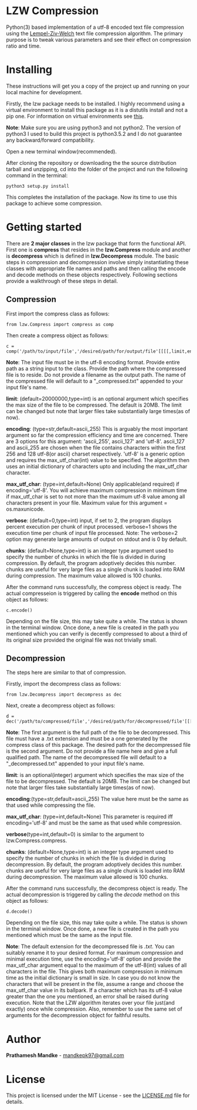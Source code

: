 # LZW Compression

Python(3) based implementation of a utf-8 encoded text file compression using the [Lempel-Ziv-Welch](https://en.wikipedia.org/wiki/Lempel%E2%80%93Ziv%E2%80%93Welch) text file compression algorithm. The primary purpose is to tweak various parameters and see their effect on compression ratio and time.


# Installing

These instructions will get you a copy of the project up and running on your local machine for development.

Firstly, the lzw package needs to be installed. I highly recommend using a virtual environment to install this package as it is a distutils install and not a pip one.
For information on virtual environments see [this](https://virtualenv.pypa.io/).

**Note**: Make sure you are using python3 and not python2. The version of python3 I used to build this project is python3.5.2 and I do not guarantee any backward/forward compatibility.

Open a new terminal window(recommended).

After cloning the repository or downloading the the source distribution tarball and unzipping, cd into the folder of the project and run the following command in the terminal:

```
python3 setup.py install
```

This completes the installation of the package. Now its time to use this package to achieve some compression.


# Getting started

There are **2 major classes** in the lzw package that form the functional API. First one is **compress** that resides in the **lzw.Compress** module and another is **decompress** which is defined in **lzw.Decompress** module. The basic steps in compression and decompression involve simply instantiating these classes with appropriate file names and paths and then calling the encode and decode methods on these objects respectively. Following sections provide a walkthrough of these steps in detail.

## Compression
First import the compress class as follows:

```
from lzw.Compress import compress as comp
```

Then create a compress object as follows:

```
c = comp('/path/to/input/file','/desired/path/for/output/file'[[[[,limit,encoding,max_utf_char,verbose,chunks]]]])
```

**Note**: The input file must be in the utf-8 encoding format. Provide entire path as a string input to the class. Provide the path where the compressed file is to reside. Do not provide a filename as the output path. The name of the compressed file will default to a "\_compressed.txt" appended to your input file's name.

**limit**: (default=20000000,type=int) is an optional argument which specifies the max size of the file to be compressed. The default is 20MB. The limit can be changed but note that larger files take substantially large times(as of now).

**encoding**: (type=str,default=ascii_255) This is arguably the most important argument so far the
compression efficiency and time are concerned. There are 3 options for this argument: 'ascii_255',
ascii_127' and 'utf-8'. ascii_127 and ascii_255 are chosen when the file contains characters within the first 256 and 128 utf-8(or ascii) charset respectively. 'utf-8' is a generic option and requires the max_utf_char(int) value to be specified. The algorithm then uses an initial dictionary of characters upto and including the max_utf_char character.

**max_utf_char**: (type=int,default=None) Only applicable(and required) if encoding='utf-8'. You will achieve maximum compression in minimum time if max_utf_char is set to not more than the maximum utf-8 value among all characters present in your file. Maximum value for this argument = os.maxunicode.

**verbose**: (default=0,type=int) input, if set to 2, the program displays percent execution per chunk of input processed.
verbose=1 shows the execution time per chunk of input file processed.
Note: The verbose=2 option may generate large amounts of output on stdout and is 0
by default.

**chunks**: (default=None,type=int) is an integer type argument used to specify the number of chunks in which the file is divided in during compression. By default, the program adoptively decides this number. chunks are useful for very large files as a single chunk is loaded into RAM during compression. The maximum value allowed is 100 chunks.

After the command runs successfully, the compress object is ready. The actual compresseion is triggered by calling the **encode** method on this object as follows:

```
c.encode()
```

Depending on the file size, this may take quite a while. The status is shown in the terminal window.
Once done, a new file is created in the path you mentioned which you can verify is decently compressed to about a third of its original size provided the original file was not trivially small.

## Decompression

The steps here are similar to that of compression.

Firstly, import the decompress class as follows:

```
from lzw.Decompress import decompress as dec
````

Next, create a decompress object as follows:

```
d = dec('/path/to/compressed/file','/desired/path/for/decompressed/file'[[[[,limit,encoding,max_utf_char,verbose,chunks]]]])
```

**Note**: The first argument is the full path of the file to be decompressed. This file must have a .txt extension and must be a one generated by the compress class of this package. The desired path for the decompressed file is the second argument. Do not provide a file name here and give a full qualified path. The name of the decompressed file will default to a "\_decompressed.txt" appended to your input file's name.

**limit**: is an optional(integer) argument which specifies the max size of the file to be decompressed. The default is 20MB. The limit can be changed but note that larger files take substantially large times(as of now).

**encoding**:(type=str,default=ascii_255) The value here must be the same as that used while compressing the file.

**max_utf_char**: (type=int,default=None) This parameter is required iff encoding='utf-8' and must be the same as that used while compression.

**verbose**(type=int,default=0) is similar to the argument to lzw.Compress.compress.

**chunks**: (default=None,type=int) is an integer type argument used to specify the number of chunks in which the file is divided in during decompression. By default, the program adoptively decides this number. chunks are useful for very large files as a single chunk is loaded into RAM during decompression. The maximum value allowed is 100 chunks.

After the command runs successfully, the decompress object is ready. The actual decompression is triggered by calling the *decode* method on this object as follows:

```
d.decode()
```

Depending on the file size, this may take quite a while. The status is shown in the terminal window.
Once done, a new file is created in the path you mentioned which must be the same as the input file.

**Note**: The default extension for the decompressed file is *.txt*. You can suitably rename it to your desired format.
For maximum compression and minimal execution time, use the encoding='utf-8' option and provide the max_utf_char argument equal to the maximum of the utf-8(int) values of all characters in the file.
This gives both maximum compression in minimum time as the initial dictionary is small in size.
In case you do not know the characters that will be present in the file, assume a range and choose the max_utf_char value in its ballpark. If a character which has its utf-8 value greater than the one you mentioned, an error shall be raised during execution.
Note that the LZW algorithm iterates over your file just(and exactly) once while compression.
Also, remember to use the same set of arguments for the decompression object for faithful results.


# Author

 **Prathamesh Mandke** - mandkepk97@gmail.com

# License

This project is licensed under the MIT License - see the [LICENSE.md](LICENSE.md) file for details.
